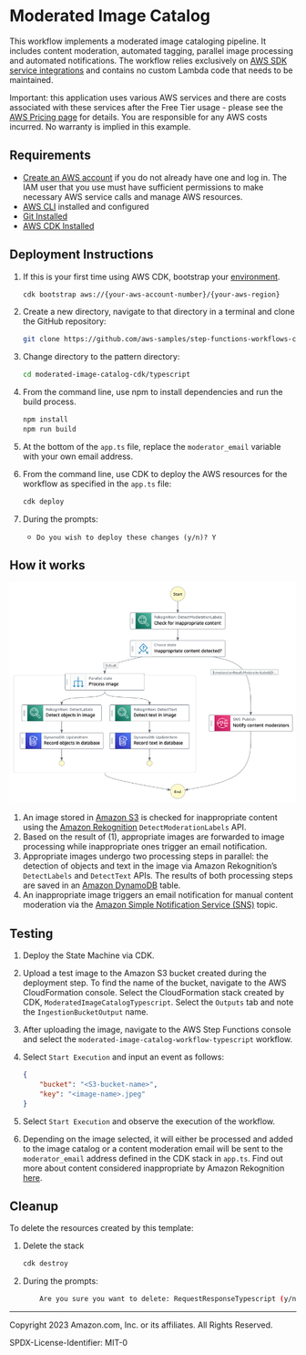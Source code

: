 # Moderated Image Catalog

This workflow implements a moderated image cataloging pipeline. It includes content moderation, automated tagging, parallel image processing and automated notifications. The workflow relies exclusively on [AWS SDK service integrations](https://docs.aws.amazon.com/step-functions/latest/dg/supported-services-awssdk.html) and contains no custom Lambda code that needs to be maintained.

Important: this application uses various AWS services and there are costs associated with these services after the Free Tier usage - please see the [AWS Pricing page](https://aws.amazon.com/pricing/) for details. You are responsible for any AWS costs incurred. No warranty is implied in this example.

## Requirements

* [Create an AWS account](https://portal.aws.amazon.com/gp/aws/developer/registration/index.html) if you do not already have one and log in. The IAM user that you use must have sufficient permissions to make necessary AWS service calls and manage AWS resources.
* [AWS CLI](https://docs.aws.amazon.com/cli/latest/userguide/install-cliv2.html) installed and configured
* [Git Installed](https://git-scm.com/book/en/v2/Getting-Started-Installing-Git)
* [AWS CDK Installed](https://docs.aws.amazon.com/cdk/v2/guide/getting_started.html#getting_started_install)

## Deployment Instructions

1. If this is your first time using AWS CDK, bootstrap your [environment](https://docs.aws.amazon.com/cdk/v2/guide/getting_started.html#getting_started_bootstrap).

    ```bash
    cdk bootstrap aws://{your-aws-account-number}/{your-aws-region}
    ```

1. Create a new directory, navigate to that directory in a terminal and clone the GitHub repository:

    ```bash
    git clone https://github.com/aws-samples/step-functions-workflows-collection
    ```

1. Change directory to the pattern directory:

    ```bash
    cd moderated-image-catalog-cdk/typescript
    ```

1. From the command line, use npm to install dependencies and run the build process.

    ```bash
    npm install
    npm run build
    ```

1. At the bottom of the `app.ts` file, replace the `moderator_email` variable with your own email address.

1. From the command line, use CDK to deploy the AWS resources for the workflow as specified in the ```app.ts``` file:

    ```bash
    cdk deploy
    ```

1. During the prompts:
    * ```Do you wish to deploy these changes (y/n)? Y```

## How it works

![image](./resources/statemachine.png)

1. An image stored in [Amazon S3](https://aws.amazon.com/s3/) is checked for inappropriate content using the [Amazon Rekognition](https://aws.amazon.com/rekognition/) `DetectModerationLabels` API.
2. Based on the result of (1), appropriate images are forwarded to image processing while inappropriate ones trigger an email notification.
3. Appropriate images undergo two processing steps in parallel: the detection of objects and text in the image via Amazon Rekognition’s `DetectLabels` and `DetectText` APIs. The results of both processing steps are saved in an [Amazon DynamoDB](https://aws.amazon.com/dynamodb/) table.
4. An inappropriate image triggers an email notification for manual content moderation via the [Amazon Simple Notification Service (SNS)](https://aws.amazon.com/sns/) topic.

## Testing

1. Deploy the State Machine via CDK.
1. Upload a test image to the Amazon S3 bucket created during the deployment step. To find the name of the bucket, navigate to the AWS CloudFormation console. Select the CloudFormation stack created by CDK, `ModeratedImageCatalogTypescript`. Select the `Outputs` tab and note the `IngestionBucketOutput` name.
1. After uploading the image, navigate to the AWS Step Functions console and select the `moderated-image-catalog-workflow-typescript` workflow.
1. Select `Start Execution` and input an event as follows:

   ```json
   {
       "bucket": "<S3-bucket-name>",
       "key": "<image-name>.jpeg"
   }
   ```

1. Select `Start Execution` and observe the execution of the workflow.
1. Depending on the image selected, it will either be processed and added to the image catalog or a content moderation email will be sent to the `moderator_email` address defined in the CDK stack in `app.ts`. Find out more about content considered inappropriate by Amazon Rekognition [here](https://docs.aws.amazon.com/rekognition/latest/dg/moderation.html).

## Cleanup

To delete the resources created by this template:

1. Delete the stack

    ```bash
    cdk destroy
    ```

1. During the prompts:

    ```bash
        Are you sure you want to delete: RequestResponseTypescript (y/n)? Y
    ```

----
Copyright 2023 Amazon.com, Inc. or its affiliates. All Rights Reserved.

SPDX-License-Identifier: MIT-0
